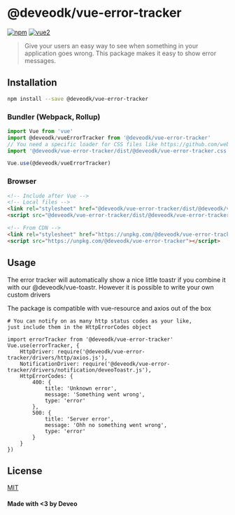# @deveodk/vue-error-tracker

[![npm](https://img.shields.io/npm/v/@deveodk/vue-error-tracker.svg)](https://www.npmjs.com/package/@deveodk/vue-error-tracker) [![vue2](https://img.shields.io/badge/vue-2.x-brightgreen.svg)](https://vuejs.org/)

> Give your users an easy way to see when something in your application goes wrong. This package makes it easy to show error messages.

## Installation

```bash
npm install --save @deveodk/vue-error-tracker
```

### Bundler (Webpack, Rollup)

```js
import Vue from 'vue'
import @deveodk/vueErrorTracker from '@deveodk/vue-error-tracker'
// You need a specific loader for CSS files like https://github.com/webpack/css-loader
import '@deveodk/vue-error-tracker/dist/@deveodk/vue-error-tracker.css'

Vue.use(@deveodk/vueErrorTracker)
```

### Browser

```html
<!-- Include after Vue -->
<!-- Local files -->
<link rel="stylesheet" href="@deveodk/vue-error-tracker/dist/@deveodk/vue-error-tracker.css"></link>
<script src="@deveodk/vue-error-tracker/dist/@deveodk/vue-error-tracker.js"></script>

<!-- From CDN -->
<link rel="stylesheet" href="https://unpkg.com/@deveodk/vue-error-tracker/dist/@deveodk/vue-error-tracker.css"></link>
<script src="https://unpkg.com/@deveodk/vue-error-tracker"></script>
```

## Usage

The error tracker will automatically show a nice little toastr if you combine it with our @deveodk/vue-toastr.
However it is possible to write your own custom drivers

The package is compatible with vue-resource and axios out of the box

```code
# You can notify on as many http status codes as your like, 
just include them in the HttpErrorCodes object

import errorTracker from '@deveodk/vue-error-tracker'
Vue.use(errorTracker, {
    HttpDriver: require('@deveodk/vue-error-tracker/drivers/http/axios.js'),
    NotificationDriver: require('@deveodk/vue-error-tracker/drivers/notification/deveoToastr.js'),
    HttpErrorCodes: {
        400: {
            title: 'Unknown error',
            message: 'Something went wrong',
            type: 'error'
        },
        500: {
            title: 'Server error',
            message: 'Ohh no something went wrong',
            type: 'error'
        }
    }
})
```

## License

[MIT](http://opensource.org/licenses/MIT)

#### Made with <3 by Deveo
